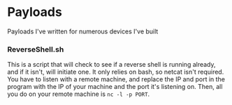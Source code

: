 # Payloads
Payloads I've written for numerous devices I've built

### ReverseShell.sh
This is a script that will check to see if a reverse shell is running already, and if it isn't, will initiate one. It only relies on bash, so netcat isn't required. You have to listen with a remote machine, and replace the IP and port in the program with the IP of your machine and the port it's listening on. Then, all you do on your remote machine is `nc -l -p PORT`. 
